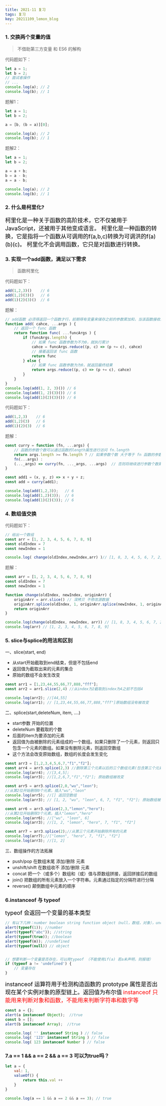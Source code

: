 ```yaml
---
title: 2021-11 复习
tags: 复习
key: 20211109_lemon_blog
---
```


### 1. 交换两个变量的值

>不借助第三方变量 和 ES6 的解构

<font color="#595959">代码题如下：</font>

```js
let a = 1;
let b = 2;
// 面试者操作
// ...
console.log(a); // 2
console.log(b); // 1
```

<font color="#595959">题解1：</font>

```javascript
let a = 1;
let b = 2;

a = [b, (b = a)][0];

console.log(a); // 2
console.log(b); // 1
```

<font color="#595959">题解2：</font>

```javascript
let a = 1;
let b = 2;

a = a + b;
b = a - b;
a = a - b;

console.log(a); // 2
console.log(b); // 1
```

### 2. 什么是柯里化?

<font color="#000000" size=4>
    柯里化是一种关于函数的高阶技术，它不仅被用于JavaScript，还被用于其他变成语言。
    柯里化是一种函数的转换，它是指将一个函数从可调用的f(a,b,c)转换为可调洪的f(a)(b)(c)。
    柯里化不会调用函数，它只是对函数进行转换。
</font>

### 3. 实现一个add函数，满足以下需求

>函数柯里化

<font color="#595959">代码题如下：</font>

```javascript
add(1,2,3)()    // 6
add(1,2)(3)()   // 6
add(1)(2)(3)()  // 6
```

<font color="#595959">题解：</font>

```javascript
// add函数 必须得返回一个函数才行，前期得有变量来储存之前的参数累加和，当该函数接收的参数为0时，即是真正的计算结果的时候...
function add( cahce, ...args ) {
    // 返回一个 func 函数
    return function func( ...funcArgs ) {
        if (funcArgs.length) {
            // 如果 func 函数参数为不为0，就执行累计
            cahce = funcArgs.reduce((p, c) => (p += c), cahce)
            // 接着返回该 func 函数
            return func
        } else {
            // 如果 func 函数参数为为0，就返回最终结果
            return args.reduce((p, c) => (p += c), cahce)
        }
    }
}
console.log(add(1, 2, 3)()) // 6
console.log(add(1, 2)(3)()) // 6
console.log(add(1)(2)(3)()) // 6
```

<font color="#595959">代码题如下：</font>

```javascript
add(1,2,3)    // 6
add(1,2)(3)   // 6
add(1)(2)(3)  // 6
```

<font color="#595959">题解：</font>

```javascript
const curry = function (fn, ...args) {
    // 函数的参数个数可以通过函数的length属性进行访问 fn.length
    return args.length >= fn.length ? // 如果参数个数 大于等于 fn 函数的参数个数，就直接调用 fn函数 将参数传入
    fn(...args) :
    (..._args) => curry(fn, ..._args, ...args)  // 否则将继续进行参数个数累加
}

const add1 = (x, y, z) => x + y + z;
const add = curry(add1);

console.log(add(1,2,3));   // 6
console.log(add(1,2)(3));  // 6
console.log(add(1)(2)(3)); // 6
```

### 4. 数组值交换

<font color="#595959">代码题如下：</font>

```javascript
// 给出一个数组
const arr = [1, 2, 3, 4, 5, 6, 7, 8, 9]
const oldIndex = 7
const newIndex = 1

console.log( change(oldIndex,newIndex,arr) )// [1, 8, 3, 4, 5, 6, 7, 2, 9]
```

<font color="#595959">题解：</font>

```javascript
const arr = [1, 2, 3, 4, 5, 6, 7, 8, 9]
const oldIndex = 7
const newIndex = 1

function change(oldIndex, newIndex, originArr) {
    originArr = arr.slice() // 深拷贝 不修改源数据
    originArr.splice(oldIndex, 1, originArr.splice(newIndex, 1, originArr[oldIndex])[0])
    return originArr
}

console.log(change(oldIndex, newIndex, arr)) // [1, 8, 3, 4, 5, 6, 7, 2, 9]
console.log(arr) // [1, 2, 3, 4, 5, 6, 7, 8, 9]
```

### 5. slice与splice的用法和区别

一、slice(start, end)

* 从start开始截取到end结束，但是不包括end
* 返回值为截取出来的元素的集合
* 原始的数组不会发生改变

```javascript
const arr1 = [1,23,44,55,66,77,888,"fff"];
const arr2 = arr1.slice(2,4) //从index为2截取到index为4之前不包括4

console.log(arr2); //[44,55]
console.log(arr1); // [1,23,44,55,66,77,888,"fff"]原始数组没有被改变
```

二、splice(start,deleteNum, item, ....)

* start参数 开始的位置
* deleteNum 要截取的个数
* 后面的item为要添加的元素
* 返回值为由被删除的元素组成的一个数组。如果只删除了一个元素，则返回只包含一个元素的数组。如果没有删除元素，则返回空数组
* 这个方法会改变原始数组，数组的长度会发生变化

```javascript
const arr3 = [1,2,3,4,5,6,7,"f1","f2"];
const arr4 = arr3.splice(2,3) //删除第三个元素以后的三个数组元素(包含第三个元素)
console.log(arr4); //[3,4,5];
console.log(arr3); //[1,2,6,7,"f1","f2"]; 原始数组被改变

const arr5 = arr3.splice(2,0,"wu","leon"); 
//从第2位开始删除0个元素，插入"wu","leon"
console.log(arr5); //[] 返回空数组
console.log(arr3); // [1, 2, "wu", "leon", 6, 7, "f1", "f2"]; 原始数组被改变

const arr6 = arr3.splice(2,3,"lemon","hero");
//从第2位开始删除3个元素，插入"lemon","hero"
console.log(arr6); //["wu", "leon", 6]
console.log(arr3); //[1, 2, "lemon", "hero", 7, "f1", "f2"]

const arr7 = arr3.splice(2);//从第三个元素开始删除所有的元素
console.log(arr7);//["lemon", "hero", 7, "f1", "f2"]
console.log(arr3); //[1, 2]
```

三、数组操作的方法拓展

* push/pop 在数组末尾 添加/删除 元素
* unshift/shift 在数组收不 添加/删除 元素
* concat 把一个（或多个）数组和（或）值与原数组拼接，返回拼接后的数组
* join() 把数组的所有元素放入一个字符串。元素通过指定的分隔符进行分隔
* reverse() 颠倒数组中元素的顺序

### 6.instanceof 与 typeof

<font color="#000000" size=4>typeof 会返回一个变量的基本类型</font>

```javascript
// 有以下几种：number boolean string function object（null，数组，对象），undefined
alert(typeof(1)); //number
alert(typeof("abc")); //string
alert(typeof(true)); //boolean
alert(typeof(m)); //undefined
alert(typeof(null)) // object


// 想要判断一个变量是否存在，可以用typeof （不能使用if(a) 若a未声明，则报错）
if (typeof a != 'undefined') {
    // 变量存在
}
```

<font color="#000000" size=4>instanceof 运算符用于检测构造函数的 prototype 属性是否出现在某个实例对象的原型链上。返回值为布尔值</font>
<font color="red" size=4>instanceof 只能用来判断对象和函数，不能用来判断字符串和数字等</font>

```javascript
const a = {};
alert(a instanceof Object);  //true
const b = [];
alert(b instanceof Array);  //true

console.log( '' instanceof String ) // false
console.log( '123' instanceof String ) // false
console.log( 123 instanceof Number ) // false
```

### 7.a == 1 && a == 2 && a == 3 可以为true吗？

```javascript
let a = {
    val: 1,
    valueOf() {
        return this.val ++
    }
}

console.log(a == 1 && a == 2 && a == 3); // true
```
